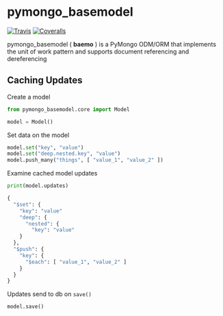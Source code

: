 # pymongo_basemodel

[![Travis](https://img.shields.io/travis/chrisantonellis/pymongo_basemodel.svg?style=flat-square)](https://travis-ci.org/chrisantonellis/pymongo_basemodel) [![Coveralls](https://img.shields.io/coveralls/chrisantonellis/pymongo_basemodel.svg?style=flat-square)](https://coveralls.io/github/chrisantonellis/pymongo_basemodel?branch=master)  

pymongo_basemodel ( **baemo** ) is a PyMongo ODM/ORM that implements the unit of work pattern 
and supports document referencing and dereferencing

## Caching Updates
Create a model
```python
from pymongo_basemodel.core import Model

model = Model()
```
Set data on the model
```python
model.set("key", "value")
model.set("deep.nested.key", "value")
model.push_many("things", [ "value_1", "value_2" ])
```
Examine cached model updates
```python
print(model.updates)
```
```python
{
  "$set": {
    "key": "value"
    "deep": {
      "nested": {
        "key": "value"
    }
  },
  "$push": {
    "key": {
      "$each": [ "value_1", "value_2" ]
    }
  }
}
``` 
Updates send to db on ```save()```
```python
model.save()
```
